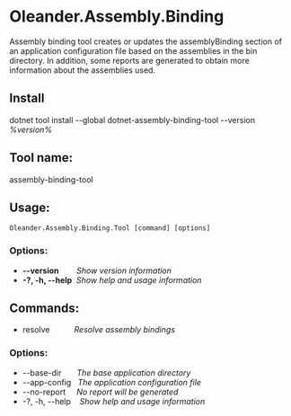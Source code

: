 # Oleander.Assembly.Binding
Assembly binding tool creates or updates the assemblyBinding section of an application configuration file based on the
assemblies in the bin directory. In addition, some reports are generated to obtain more information about the assemblies used.

## Install
dotnet tool install --global dotnet-assembly-binding-tool --version *%version%*
## Tool name:
  assembly-binding-tool

## Usage:
    Oleander.Assembly.Binding.Tool [command] [options]

### Options:
  - **--version**&nbsp;&nbsp;&nbsp;&nbsp;&nbsp;&nbsp;&nbsp;&nbsp;*Show version information*
  - **-?, -h, --help**  &nbsp;*Show help and usage information*

## Commands:
  - resolve&nbsp;&nbsp;&nbsp;&nbsp;&nbsp;&nbsp;&nbsp;&nbsp;&nbsp;&nbsp;&nbsp;*Resolve assembly bindings*

### Options:
  - --base-dir&nbsp;&nbsp;&nbsp;&nbsp;&nbsp;&nbsp;&nbsp;*The base application directory*
  - --app-config&nbsp;&nbsp;&nbsp;*The application configuration file*
  - --no-report&nbsp;&nbsp;&nbsp;&nbsp;&nbsp;*No report will be generated*
  - -?, -h, --help&nbsp;&nbsp;&nbsp;&nbsp;*Show help and usage information*


